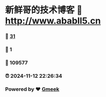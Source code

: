 # 新鲜哥的技术博客 :link: http://www.ababll5.cn 
### :page_facing_up: [31](http://www.ababll5.cn/tag.html) 
### :speech_balloon: 1 
### :hibiscus: 109577 
### :alarm_clock: 2024-11-12 22:26:34 
### Powered by :heart: [Gmeek](https://github.com/Meekdai/Gmeek)
